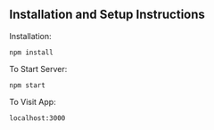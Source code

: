 ## Installation and Setup Instructions

Installation:

`npm install`

To Start Server:

`npm start`

To Visit App:

`localhost:3000`
